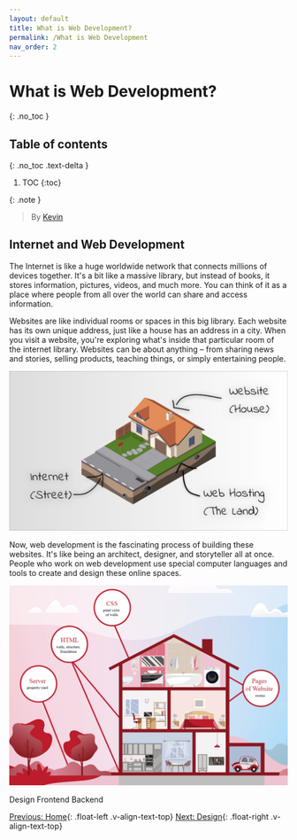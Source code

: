 ```yaml
---
layout: default
title: What is Web Development?
permalink: /What is Web Development
nav_order: 2
---
```

# What is Web Development?
{: .no_toc }

## Table of contents
{: .no_toc .text-delta }

1. TOC
{:toc}

{: .note }
> By [Kevin](https://www.linkedin.com/in/kevin-shin-373183188/)

## Internet and Web Development
The Internet is like a huge worldwide network that connects millions of devices together. It's a bit like a massive library, but instead of books, it stores information, pictures, videos, and much more. You can think of it as a place where people from all over the world can share and access information.

Websites are like individual rooms or spaces in this big library. Each website has its own unique address, just like a house has an address in a city. When you visit a website, you're exploring what's inside that particular room of the internet library. Websites can be about anything – from sharing news and stories, selling products, teaching things, or simply entertaining people.

![Website and Internet Analogy](source/assets/images/internet_website_analogy.jpg)

Now, web development is the fascinating process of building these websites. It's like being an architect, designer, and storyteller all at once. People who work on web development use special computer languages and tools to create and design these online spaces.

![Website and House with Tech](source/assets/images/website_house_tech_analogy.png)


Design
Frontend
Backend

[Previous: Home](/){: .float-left .v-align-text-top}
[Next: Design](Design){: .float-right .v-align-text-top}

